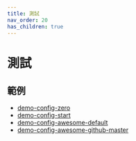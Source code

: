 ```yaml
---
title: 測試
nav_order: 20
has_children: true
---
```


# 測試


## 範例

* [demo-config-zero](https://github.com/samwhelp/note-about-awesome-wm/tree/gh-pages/_demo/demo-start/demo-config-zero)
* [demo-config-start](https://github.com/samwhelp/note-about-awesome-wm/tree/gh-pages/_demo/demo-start/demo-config-start)
* [demo-config-awesome-default](https://github.com/samwhelp/note-about-awesome-wm/tree/gh-pages/_demo/demo-start/demo-config-awesome-default)
* [demo-config-awesome-github-master](https://github.com/samwhelp/note-about-awesome-wm/tree/gh-pages/_demo/demo-start/demo-config-awesome-github-master)
